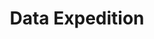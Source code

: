 ---
layout: workshop
title: Data Expedition
slogan: Begib dich auf eine Daten-Safari! 
text_short: >
    Data Expeditions sind Missionen, die du während deiner Daten-Reise bewältigst. Entdecke verborgene Stories und löse 
    ungelöste Geheimnisse im Land der Daten. Im Team nimmst du ein Problem in Angriff, beantwortest eine Fragestellung 
    oder setzt ein datenbasiertes Projekt um. Wir begleiten dich bei deiner Expedition entlang der Data Pipeline.
text_long: >
    Data Expeditions sind Missionen, die du während deiner Daten-Reise bewältigst. Entdecke verborgene Stories und löse 
    ungelöste Geheimnisse im Land der Daten. Im Team nimmst du ein Problem in Angriff, beantwortest eine Fragestellung 
    oder setzt ein datenbasiertes Projekt um. Wir begleiten dich bei deiner Expedition entlang der Data Pipeline.<br /><br />
    Auf einer Data-Expedition begibst du dich auf einen Streifzug in die Welt der Daten. In Teams recherchierst und 
    entwickelst du Stories für Kampagnen oder eine Herangehensweise an eine Challenge. Wir begleiten dich auf deiner 
    Reise entlang der Data Pipeline, eine Methode zur Entwicklung digitaler Projekte. <br /><br />
    Am besten vertieft man seine digitalen Fähigkeiten mit echten Daten und durch Ausprobieren im Team. Die 2- bis 
    3-tägige Data Expedition verknüpft genau das und gibt dir Raum, deine Idee mit digitalen Helferlein auf die Beine 
    zu stellen. Auf diese Weise macht man sich am besten mit der Datenwelt vertraut - und knüpft auf dem Weg auch neue 
    Freundschaften.
tags:
    - prototyping
    - data literacy
    - teamwork
goal_disclaimer: "In diesem Workshop lernst du:"
learning_goals:
    - wie ein datenbasiertes Projekt von der Idee bis zur Visualisierung entlang der Data Pipeline umgesetzt wird
    - wie du eine Herausforderung mit digitalen Tools für z.B. die Recherche bestreiten kannst
    - wie digitale Projekte effektiv im Team erarbeitet werden 
    - digitale Kenntnisse mit deinem  Herzensthema praktisch zu vertiefen
image:
  src: /files/workshops/data-expedition.jpg
  license: 
trainer:
   - Helene Hahn
   - Moritz Neujeffski
curriculum:
    intro: >
        Jede Data Expedition verläuft anders und orientiert sich vollständig an den Bedürfnissen der Teilnehmenden. 
        Ein Beispiel ist unsere Data Expedition zum Thema EU Finanztransparenz, der 
        <a href="https://storyhunt.de/">Story Hunt</a>. An dieser Stelle findet ihr einen Beispielablauf für die Data 
        Expedition.
    course:
        -
            name: Erster Tag
            content:
                - Begrüßung und Kennenlernen
                - "Vorstellung der Data-Pipeline: Eine Methode zur Umsetzung digitaler Projekte"
                - "Roundtable: Expert/innen stellen digitale Projekte, Lösungswege und Daten zu ausgewählten Themen vor, Q&A"
                - "Ideenwerkstatt und Teamfindung: Fragestellungen, Ideen und Hypothesen zu einem Thema werden gesammelt, diskutiert und bewertet, Teams finden sich"
                - "Teamwork: Skizzen für einen Lösungsweg/ Ansätze zur gewählten Challenge werden erarbeitet, eine Idee wird konkretisiert"
                - Break Out-Sessions/ Skill Sharing mit Teilnehmenden und Expert/innen
                - Kurze Präsentation der Teams
                - Ausklang des Tages
        -
            name: Zweiter Tag
            content:
                - Begrüßung und Kaffee
                - "Teamwork: Die Teams arbeiten an ihren Ansätzen" 
                - Break Out-Sessions/ Skill Sharing mit Teilnehmenden und Expert/innen
                - Abschlusspräsentation der Teams
                - "Abschluss-Reflexion: Können wir das Projekt zu Ende bringen? Wie wollen wir an dem Projekt weiterarbeiten?" 
                - Abschluss und Ausklang des Tages
prequisites:
    - "Die Data Expedition richtet sich an Interessierte mit inhaltlichem oder/und technischen Fokus: Du hast dich mit der Digitalisierung beschäftigt, bist beruflich oder ehrenamtlich in einem bestimmten Bereich aktiv (z.B. Bildung, Policy-Arbeit, Datenjournalismus) und möchtest dein Wissen praktisch anwenden. Du bist es gewohnt, mit Tabellendokumenten und anderen digitalen Tools zu arbeiten."
    - Laptop (kann von uns auf Wunsch bereitgestellt werden)
ressources:
    - '<a href="https://storyhunt.de/">The Story Hunt: Encover the EU</a>, Datenschule/ OpenBudgets, 2017'  
    - '<a href="https://datenschule.de/blog/2017/07/DS-Storyhunt-Wochenende/">Blogpost</a> zum Abschluss des Story Hunts, Datenschule, 2017'
    - '<a href="https://schoolofdata.org/data-expeditions/">What is a Data-Expedition?</a>, School of Data, 2018'
duration: 2-3 Tage
costs: 200 Euro
suitable_for: geeignet für Projektteams aus gemeinnützigen Organisationen und Einzelpersonen
lang: de
---